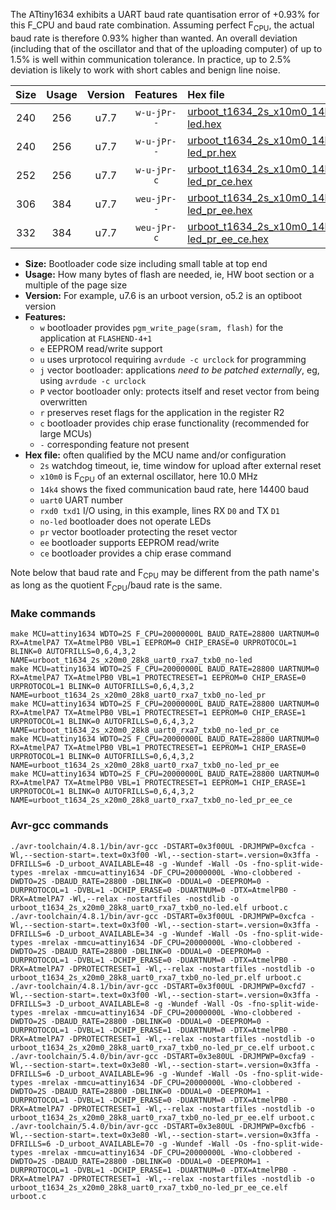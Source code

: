 The ATtiny1634 exhibits a UART baud rate quantisation error of +0.93% for this F_CPU and baud rate combination. Assuming perfect F<sub>CPU</sub>, the actual baud rate is therefore 0.93% higher than wanted. An overall deviation (including that of the oscillator and that of the uploading computer) of up to 1.5% is well within communication tolerance. In practice, up to 2.5% deviation is likely to work with short cables and benign line noise.

|Size|Usage|Version|Features|Hex file|
|:-:|:-:|:-:|:-:|:--|
|240|256|u7.7|`w-u-jPr--`|[urboot_t1634_2s_x10m0_14k4_uart0_rxa7_txb0_no-led.hex](https://raw.githubusercontent.com/stefanrueger/urboot.hex/main/mcus/attiny1634/watchdog_2_s/external_oscillator/10m000000_hz/%2B%2B14k4_baud/uart0_rxa7_txb0/no-led/urboot_t1634_2s_x10m0_14k4_uart0_rxa7_txb0_no-led.hex)|
|240|256|u7.7|`w-u-jPr--`|[urboot_t1634_2s_x10m0_14k4_uart0_rxa7_txb0_no-led_pr.hex](https://raw.githubusercontent.com/stefanrueger/urboot.hex/main/mcus/attiny1634/watchdog_2_s/external_oscillator/10m000000_hz/%2B%2B14k4_baud/uart0_rxa7_txb0/no-led/urboot_t1634_2s_x10m0_14k4_uart0_rxa7_txb0_no-led_pr.hex)|
|252|256|u7.7|`w-u-jPr-c`|[urboot_t1634_2s_x10m0_14k4_uart0_rxa7_txb0_no-led_pr_ce.hex](https://raw.githubusercontent.com/stefanrueger/urboot.hex/main/mcus/attiny1634/watchdog_2_s/external_oscillator/10m000000_hz/%2B%2B14k4_baud/uart0_rxa7_txb0/no-led/urboot_t1634_2s_x10m0_14k4_uart0_rxa7_txb0_no-led_pr_ce.hex)|
|306|384|u7.7|`weu-jPr--`|[urboot_t1634_2s_x10m0_14k4_uart0_rxa7_txb0_no-led_pr_ee.hex](https://raw.githubusercontent.com/stefanrueger/urboot.hex/main/mcus/attiny1634/watchdog_2_s/external_oscillator/10m000000_hz/%2B%2B14k4_baud/uart0_rxa7_txb0/no-led/urboot_t1634_2s_x10m0_14k4_uart0_rxa7_txb0_no-led_pr_ee.hex)|
|332|384|u7.7|`weu-jPr-c`|[urboot_t1634_2s_x10m0_14k4_uart0_rxa7_txb0_no-led_pr_ee_ce.hex](https://raw.githubusercontent.com/stefanrueger/urboot.hex/main/mcus/attiny1634/watchdog_2_s/external_oscillator/10m000000_hz/%2B%2B14k4_baud/uart0_rxa7_txb0/no-led/urboot_t1634_2s_x10m0_14k4_uart0_rxa7_txb0_no-led_pr_ee_ce.hex)|

- **Size:** Bootloader code size including small table at top end
- **Usage:** How many bytes of flash are needed, ie, HW boot section or a multiple of the page size
- **Version:** For example, u7.6 is an urboot version, o5.2 is an optiboot version
- **Features:**
  + `w` bootloader provides `pgm_write_page(sram, flash)` for the application at `FLASHEND-4+1`
  + `e` EEPROM read/write support
  + `u` uses urprotocol requiring `avrdude -c urclock` for programming
  + `j` vector bootloader: applications *need to be patched externally*, eg, using `avrdude -c urclock`
  + `P` vector bootloader only: protects itself and reset vector from being overwritten
  + `r` preserves reset flags for the application in the register R2
  + `c` bootloader provides chip erase functionality (recommended for large MCUs)
  + `-` corresponding feature not present
- **Hex file:** often qualified by the MCU name and/or configuration
  + `2s` watchdog timeout, ie, time window for upload after external reset
  + `x10m0` is F<sub>CPU</sub> of an external oscillator, here 10.0 MHz
  + `14k4` shows the fixed communication baud rate, here 14400 baud
  + `uart0` UART number
  + `rxd0 txd1` I/O using, in this example, lines RX `D0` and TX `D1`
  + `no-led` bootloader does not operate LEDs
  + `pr` vector bootloader protecting the reset vector
  + `ee` bootloader supports EEPROM read/write
  + `ce` bootloader provides a chip erase command


Note below that baud rate and F<sub>CPU</sub> may be different from the path name's as long as the quotient F<sub>CPU</sub>/baud rate is the same.

### Make commands
```
make MCU=attiny1634 WDTO=2S F_CPU=20000000L BAUD_RATE=28800 UARTNUM=0 RX=AtmelPA7 TX=AtmelPB0 VBL=1 EEPROM=0 CHIP_ERASE=0 URPROTOCOL=1 BLINK=0 AUTOFRILLS=0,6,4,3,2 NAME=urboot_t1634_2s_x20m0_28k8_uart0_rxa7_txb0_no-led
make MCU=attiny1634 WDTO=2S F_CPU=20000000L BAUD_RATE=28800 UARTNUM=0 RX=AtmelPA7 TX=AtmelPB0 VBL=1 PROTECTRESET=1 EEPROM=0 CHIP_ERASE=0 URPROTOCOL=1 BLINK=0 AUTOFRILLS=0,6,4,3,2 NAME=urboot_t1634_2s_x20m0_28k8_uart0_rxa7_txb0_no-led_pr
make MCU=attiny1634 WDTO=2S F_CPU=20000000L BAUD_RATE=28800 UARTNUM=0 RX=AtmelPA7 TX=AtmelPB0 VBL=1 PROTECTRESET=1 EEPROM=0 CHIP_ERASE=1 URPROTOCOL=1 BLINK=0 AUTOFRILLS=0,6,4,3,2 NAME=urboot_t1634_2s_x20m0_28k8_uart0_rxa7_txb0_no-led_pr_ce
make MCU=attiny1634 WDTO=2S F_CPU=20000000L BAUD_RATE=28800 UARTNUM=0 RX=AtmelPA7 TX=AtmelPB0 VBL=1 PROTECTRESET=1 EEPROM=1 CHIP_ERASE=0 URPROTOCOL=1 BLINK=0 AUTOFRILLS=0,6,4,3,2 NAME=urboot_t1634_2s_x20m0_28k8_uart0_rxa7_txb0_no-led_pr_ee
make MCU=attiny1634 WDTO=2S F_CPU=20000000L BAUD_RATE=28800 UARTNUM=0 RX=AtmelPA7 TX=AtmelPB0 VBL=1 PROTECTRESET=1 EEPROM=1 CHIP_ERASE=1 URPROTOCOL=1 BLINK=0 AUTOFRILLS=0,6,4,3,2 NAME=urboot_t1634_2s_x20m0_28k8_uart0_rxa7_txb0_no-led_pr_ee_ce
```

### Avr-gcc commands
```
./avr-toolchain/4.8.1/bin/avr-gcc -DSTART=0x3f00UL -DRJMPWP=0xcfca -Wl,--section-start=.text=0x3f00 -Wl,--section-start=.version=0x3ffa -DFRILLS=6 -D_urboot_AVAILABLE=48 -g -Wundef -Wall -Os -fno-split-wide-types -mrelax -mmcu=attiny1634 -DF_CPU=20000000L -Wno-clobbered -DWDTO=2S -DBAUD_RATE=28800 -DBLINK=0 -DDUAL=0 -DEEPROM=0 -DURPROTOCOL=1 -DVBL=1 -DCHIP_ERASE=0 -DUARTNUM=0 -DTX=AtmelPB0 -DRX=AtmelPA7 -Wl,--relax -nostartfiles -nostdlib -o urboot_t1634_2s_x20m0_28k8_uart0_rxa7_txb0_no-led.elf urboot.c
./avr-toolchain/4.8.1/bin/avr-gcc -DSTART=0x3f00UL -DRJMPWP=0xcfca -Wl,--section-start=.text=0x3f00 -Wl,--section-start=.version=0x3ffa -DFRILLS=6 -D_urboot_AVAILABLE=34 -g -Wundef -Wall -Os -fno-split-wide-types -mrelax -mmcu=attiny1634 -DF_CPU=20000000L -Wno-clobbered -DWDTO=2S -DBAUD_RATE=28800 -DBLINK=0 -DDUAL=0 -DEEPROM=0 -DURPROTOCOL=1 -DVBL=1 -DCHIP_ERASE=0 -DUARTNUM=0 -DTX=AtmelPB0 -DRX=AtmelPA7 -DPROTECTRESET=1 -Wl,--relax -nostartfiles -nostdlib -o urboot_t1634_2s_x20m0_28k8_uart0_rxa7_txb0_no-led_pr.elf urboot.c
./avr-toolchain/4.8.1/bin/avr-gcc -DSTART=0x3f00UL -DRJMPWP=0xcfd7 -Wl,--section-start=.text=0x3f00 -Wl,--section-start=.version=0x3ffa -DFRILLS=3 -D_urboot_AVAILABLE=8 -g -Wundef -Wall -Os -fno-split-wide-types -mrelax -mmcu=attiny1634 -DF_CPU=20000000L -Wno-clobbered -DWDTO=2S -DBAUD_RATE=28800 -DBLINK=0 -DDUAL=0 -DEEPROM=0 -DURPROTOCOL=1 -DVBL=1 -DCHIP_ERASE=1 -DUARTNUM=0 -DTX=AtmelPB0 -DRX=AtmelPA7 -DPROTECTRESET=1 -Wl,--relax -nostartfiles -nostdlib -o urboot_t1634_2s_x20m0_28k8_uart0_rxa7_txb0_no-led_pr_ce.elf urboot.c
./avr-toolchain/5.4.0/bin/avr-gcc -DSTART=0x3e80UL -DRJMPWP=0xcfa9 -Wl,--section-start=.text=0x3e80 -Wl,--section-start=.version=0x3ffa -DFRILLS=6 -D_urboot_AVAILABLE=96 -g -Wundef -Wall -Os -fno-split-wide-types -mrelax -mmcu=attiny1634 -DF_CPU=20000000L -Wno-clobbered -DWDTO=2S -DBAUD_RATE=28800 -DBLINK=0 -DDUAL=0 -DEEPROM=1 -DURPROTOCOL=1 -DVBL=1 -DCHIP_ERASE=0 -DUARTNUM=0 -DTX=AtmelPB0 -DRX=AtmelPA7 -DPROTECTRESET=1 -Wl,--relax -nostartfiles -nostdlib -o urboot_t1634_2s_x20m0_28k8_uart0_rxa7_txb0_no-led_pr_ee.elf urboot.c
./avr-toolchain/5.4.0/bin/avr-gcc -DSTART=0x3e80UL -DRJMPWP=0xcfb6 -Wl,--section-start=.text=0x3e80 -Wl,--section-start=.version=0x3ffa -DFRILLS=6 -D_urboot_AVAILABLE=70 -g -Wundef -Wall -Os -fno-split-wide-types -mrelax -mmcu=attiny1634 -DF_CPU=20000000L -Wno-clobbered -DWDTO=2S -DBAUD_RATE=28800 -DBLINK=0 -DDUAL=0 -DEEPROM=1 -DURPROTOCOL=1 -DVBL=1 -DCHIP_ERASE=1 -DUARTNUM=0 -DTX=AtmelPB0 -DRX=AtmelPA7 -DPROTECTRESET=1 -Wl,--relax -nostartfiles -nostdlib -o urboot_t1634_2s_x20m0_28k8_uart0_rxa7_txb0_no-led_pr_ee_ce.elf urboot.c
```


